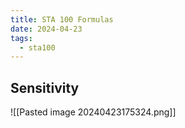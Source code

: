 ```yaml
---
title: STA 100 Formulas
date: 2024-04-23
tags:
  - sta100
---
```

## Sensitivity

![[Pasted image 20240423175324.png]]